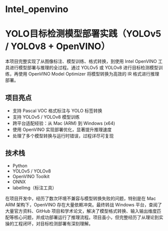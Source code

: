 # Intel_openvino
# YOLO目标检测模型部署实践（YOLOv5 / YOLOv8 + OpenVINO）

本项目完整实现了从图像标注、模型训练、格式转换，到使用 Intel OpenVINO 工具进行模型部署与推理的全过程。通过 YOLOv5 或 YOLOv8 进行目标检测模型训练，再使用 OpenVINO Model Optimizer 将模型转换为高效的 IR 格式进行推理部署。

## 项目亮点
- 支持 Pascal VOC 格式标注与 YOLO 标签转换
- 支持 YOLOv5 / YOLOv8 模型训练
- 跨平台适配经验：从 Mac (ARM) 到 Windows (x64)
- 使用 OpenVINO 实现部署优化，显著提升推理速度
- 处理了多个模型转换与运行时错误，过程详尽可复现
  
## 技术栈
- Python
- YOLOv5 / YOLOv8
- OpenVINO Toolkit
- ONNX
- labelImg（标注工具）

在项目开发中，经历了数次环境不兼容与模型转换失败的问题，特别是在 Mac ARM 架构下，OpenVINO 存在大量依赖冲突。最终转战 Windows 平台，查阅了大量官方资料、GitHub 项目和学术论文，解决了模型格式转换、输入输出维度匹配等核心问题，并成功部署运行了推理流程。项目虽小，但完整经历了从理论到实操的工程闭环，对目标检测部署有深刻理解。

